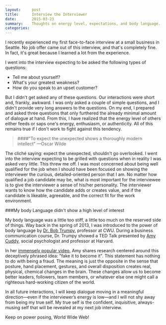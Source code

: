 ```yaml
---
layout:     post
title:      Interview the Interviewer
date:       2015-03-23
summary:    Thoughts on energy level, expectations, and body language.
categories: 
---
```


I recently experienced my first face-to-face interview at a small business in Seattle. No job offer came out of this interview, and that's completely fine. In fact, it's great because I learned a lot from the experience.

I went into the interview expecting to be asked the following types of questions:

*	Tell me about yourself?
*	What's your greatest weakness?
*	How do you speak to an upset customer?

But I didn't get asked any of these questions. Our interactions were short and, frankly, awkward. I was only asked a couple of simple questions, and I didn't provide very long answers to the questions. On my end, I prepared and asked three questions that only furthered the already minimal amount of dialogue at hand. From this, I have realized that the energy level of others either feeds or saps one's energy, enthusiasm, or authenticity. All of this remains true if I don't work to fight against this tendency.

>####"To expect the unexpected shows a thoroughly modern intellect" —Oscar Wilde

The cliché saying: expect the unexpected, shouldn't go overlooked. I went into the interview expecting to be grilled with questions when in reality I was asked very little. This threw me off. I was most concerned about being well qualified for the job when I should have been focused on showing the interviewer the curious, detailed-oriented person that I am. No matter how qualified a job candidate may be, what is most important for the interviewee is to give the interviewer a sense of his/her personality. The interviewer wants to know how the candidate adds or creates value, and if the candidate is likeable, agreeable, and the correct fit for the work environment.

###My body Language didn't show a high level of interest

My body language was a little too stiff, a little too much on the reserved side of things. Way back in the spring of 2013, I was introduced to the power of body language by [Dr. Bob Trumpy](http://www.cwu.edu/it-management/robert-trumpy), professor at CWU. During a business communication course, Dr. Trumpy showed a TED Talk presented by [Amy Cuddy](http://www.hbs.edu/faculty/Pages/profile.aspx?facId=491042), social psychologist and professor at Harvard. 

In her [immensely popular video](http://www.ted.com/talks/amy_cuddy_your_body_language_shapes_who_you_are?language=en), Amy shares research centered around this deceptively phrased idea: "fake it to become it". This statement has nothing to do with being a fraud. The meaning is just the opposite in the sense that posture, hand placement, gestures, and overall disposition creates real, physical, chemical changes in the brain. These changes allow us to become better leaders, followers, team members, or whatever else one might call a righteous hard-working citizen of the world.

In all future interactions, I will keep dialogue moving in a meaningful direction—even if the interviewer’s energy is low—and I will not shy away from being my true self. My true self is the confident, inquisitive, always-musing self that will be revealed at my next job interview. 

Keep on power posing, World Wide Web!